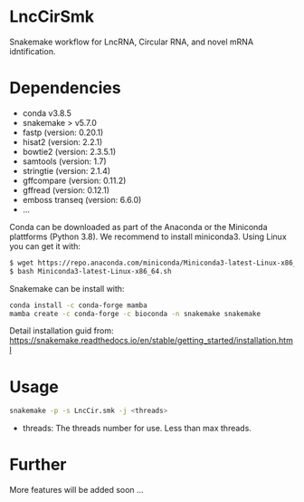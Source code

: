 # LncCirSmk
 Snakemake workflow for LncRNA, Circular RNA, and novel mRNA idntification.

# Dependencies

* conda v3.8.5
* snakemake > v5.7.0
* fastp (version: 0.20.1)
* hisat2 (version: 2.2.1)
* bowtie2 (version: 2.3.5.1)
* samtools (version: 1.7)
* stringtie (version: 2.1.4)
* gffcompare (version: 0.11.2)
* gffread (version: 0.12.1)
* emboss transeq (version: 6.6.0)
* ...

Conda can be downloaded as part of the Anaconda or the Miniconda plattforms (Python 3.8). We recommend to install miniconda3. Using Linux you can get it with:

```sh
$ wget https://repo.anaconda.com/miniconda/Miniconda3-latest-Linux-x86_64.sh
$ bash Miniconda3-latest-Linux-x86_64.sh
```

Snakemake can be install with:

```sh
conda install -c conda-forge mamba
mamba create -c conda-forge -c bioconda -n snakemake snakemake
```

Detail installation guid from: https://snakemake.readthedocs.io/en/stable/getting_started/installation.html

# Usage

```sh
snakemake -p -s LncCir.smk -j <threads>
```

* threads: The threads number for use. Less than max threads.

# Further
More features will be added soon ...